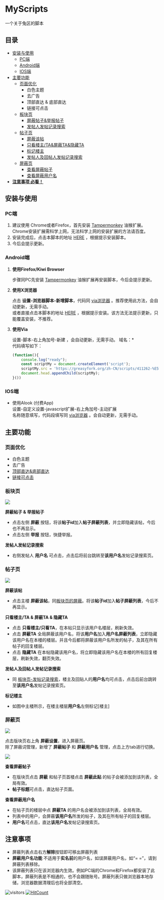 # MyScripts

一个关于兔区的脚本  

## 目录

* [安装与使用](#安装与使用)
  * [PC端](#PC端)
  * [Android端](#Android端)
  * [IOS端](#IOS端)
* [主要功能](#主要功能)
  * [页面优化](#页面优化)
    * 白色主题
    * 去广告
    * 顶部直达 & 底部直达
    * 链接可点击
  * [板块页](#板块页)
    * [屏蔽帖子&举报帖子](#blockAndReport)
    * [发帖人发帖记录搜索](#发帖人发帖记录搜索)
  * [帖子页](#帖子页)
    * [屏蔽该帖](#屏蔽该帖)
    * [只看楼主/TA&屏蔽TA&隐藏TA](#onlyShow)
    * [标记楼主](#帖子页)
    * [发帖人及回帖人发帖记录搜索](#发帖人及回帖人发帖记录搜索)
  * [屏蔽页](#屏蔽页)
    * [查看屏蔽帖子](#查看屏蔽帖子)
    * [查看屏蔽用户名](#查看屏蔽用户名)
* [**注意事项 必看！**](#注意事项)

## 安装与使用

### PC端

1. 建议使用 Chrome或者Firefox，首先安装 [Tampermonkey](https://tampermonkey.net/) 油猴扩展。Chrome安装扩展需科学上网，无法科学上网的安装扩展的方法请百度。
2. 安装完成后，点击本脚本的地址 [HERE](https://greasyfork.org/zh-CN/scripts/411262-%E5%85%94%E5%85%94%E5%85%94%E5%8C%BA) ，根据提示安装脚本。
3. 今后会提示更新。

### Android端

1. **使用Firefox/Kiwi Browser**

    步骤同PC先安装 [Tampermonkey](https://tampermonkey.net/) 油猴扩展再安装脚本，今后会提示更新。

2. **使用X浏览器**

    点击 **设置-浏览器脚本-新增脚本**，代码同 [via浏览器](#via) 。推荐使用此方法，会自动更新，无需手动。  
    或者直接点击本脚本的地址 [HERE](https://greasyfork.org/zh-CN/scripts/411262-%E5%85%94%E5%85%94%E5%85%94%E5%8C%BA) ，根据提示安装。该方法无法提示更新，只能覆盖安装，不推荐。   

<span id="via"></span>

3. **使用Via**

   设置-脚本-右上角加号-新建  ，会自动更新，无需手动。 
   域名：*  
   代码填写如下：

    ```javascript
    (function(){
        console.log("ready");
        const scriptMy = document.createElement('script');
        scriptMy.src = 'https://greasyfork.org/zh-CN/scripts/411262-%E5%85%94%E5%85%94%E5%85%94%E5%8C%BA/code/%25E5%2585%2594%25E5%2585%2594%25E5%2585%2594%25E5%258C%25BA%252B.user.js';
        document.head.appendChild(scriptMy);
    }())
    ```

### IOS端

* 使用Alook (付费App)  
设置-自定义设置-javascript扩展-右上角加号-主动扩展  
名称随意填写，代码段填写同 [via浏览器](#via) 。会自动更新，无需手动。 

## 主要功能

### 页面优化

* 白色主题
* 去广告
* [顶部直达&底部直达](https://greasyfork.org/zh-CN/scripts/370556-%E4%B8%80%E4%B8%AA%E8%BF%94%E5%9B%9E%E9%A1%B6%E9%83%A8%E5%92%8C%E5%88%B0%E8%BE%BE%E5%BA%95%E9%83%A8%E7%9A%84%E6%8C%89%E9%92%AE
)
* [链接可点击](https://github.com/lkytal/GM/blob/master/linkMix.user.js)

### 板块页

![](https://raw.githubusercontent.com/cccccchin/MyScripts/master/jjwxc/版块页.png)

<span id="blockAndReport"></span>

**屏蔽帖子 & 举报帖子**

* 点击左侧 **屏蔽** 按钮，将该**帖子id**加入**帖子屏蔽列表**，并立即隐藏该帖，今后也不再显示。  
* 点击左侧 **举报** 按钮，快捷举报。  

<span id="发帖人发帖记录搜索"></span>

**发帖人发帖记录搜索**

* 右侧发帖人 **用户名** 可点击，点击后将前台跳转至**该用户名**发帖记录搜索页。

### 帖子页
![](https://raw.githubusercontent.com/cccccchin/MyScripts/master/jjwxc/帖子页.png)

<span id="屏蔽该帖"></span>  

**屏蔽该帖**  

* 点击主楼 **屏蔽该帖**，同[板块页的屏蔽](#blockAndReport)。将该**帖子id**加入**帖子屏蔽列表**，今后不再显示。

<span id="onlyShow"></span>  

**只看楼主/TA & 屏蔽TA & 隐藏TA**  

* 点击 **只看楼主/只看TA**，在本帖只显示该用户名楼层，刷新失效。  
* 点击 **屏蔽TA** 全局屏蔽该用户名，将该**用户名**加入**用户名屏蔽列表**，立即隐藏该用户名在本楼的楼层。并且今后都将屏蔽该用户名所发的帖子，及其在所有帖子的回复楼层。  
* 点击 **隐藏TA** 在本帖隐藏该用户名，将立即隐藏该用户名在本楼的所有回复楼层，刷新失效，翻页失效。  

<span id="发帖人及回帖人发帖记录搜索"></span>  

**发帖人及回帖人发帖记录搜索**  

* 同 [板块页-发帖记录搜索](#发帖人发帖记录搜索)，楼主及回贴人的**用户名**均可点击，点击后前台跳转至**该用户名**发帖记录搜索页。

<span id="标记楼主"></span>  

**标记楼主**  

* 如图中主楼所示，在楼主楼层**用户名**左侧标记[楼主]

### 屏蔽页

![](https://raw.githubusercontent.com/cccccchin/MyScripts/master/jjwxc/屏蔽设置按钮.png)

点击版块页右上角 **屏蔽设置**，进入屏蔽页。  
除了屏蔽词管理，新增了 **屏蔽帖子** 和 **屏蔽用户名** 管理，点击上方tab进行切换。

![](https://raw.githubusercontent.com/cccccchin/MyScripts/master/jjwxc/屏蔽页.png)

<span id="查看屏蔽帖子"></span>

**查看屏蔽帖子**

* 在版块页点击 **屏蔽** 和帖子页首楼点击 **屏蔽此贴** 的帖子会被添加到该列表，全局有效。
* **帖子标题**可点击，直达帖子页面。

<span id="查看屏蔽用户名"></span>

**查看屏蔽用户名**

* 在帖子页的楼层中点 **屏蔽TA** 的用户名会被添加到该列表，全局有效。
* 列表中的用户，会屏蔽**该用户名**所发的帖子，及其在所有帖子的回复楼层。  
* **用户名**可点击，直达**该用户名**发帖记录搜索页。

## **注意事项**

* 屏蔽列表点击右方**解除**按钮即可移出屏蔽列表
* **屏蔽用户名功能** 不适用于**实名前**的用户名，如误屏蔽用户名，如“= =”，请到屏蔽列表移除。
* 该屏蔽列表只在该浏览器内生效。例如PC端的Chrome和Firefox都安装了此脚本，屏蔽列表是不相通的，也不会跟随账号。屏蔽列表只做浏览器本地存储，浏览器数据清理后也将全部清空。

![visitors](https://visitor-badge.glitch.me/badge?page_id=cccccchin.tuqu)
[![HitCount](http://hits.dwyl.com/cccccchin/MyScripts/tuqu.svg)](http://hits.dwyl.com/cccccchin/MyScripts/tuqu)
